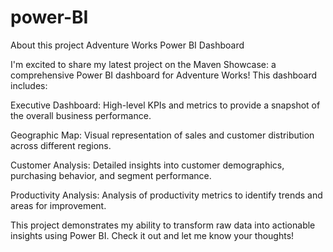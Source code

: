 # power-BI
About this project
Adventure Works Power BI Dashboard

I'm excited to share my latest project on the Maven Showcase: a comprehensive Power BI dashboard for Adventure Works! This dashboard includes:

Executive Dashboard: High-level KPIs and metrics to provide a snapshot of the overall business performance.

Geographic Map: Visual representation of sales and customer distribution across different regions.

Customer Analysis: Detailed insights into customer demographics, purchasing behavior, and segment performance.

Productivity Analysis: Analysis of productivity metrics to identify trends and areas for improvement.

This project demonstrates my ability to transform raw data into actionable insights using Power BI. Check it out and let me know your thoughts!
